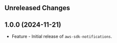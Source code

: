 Unreleased Changes
------------------

1.0.0 (2024-11-21)
------------------

* Feature - Initial release of `aws-sdk-notifications`.


